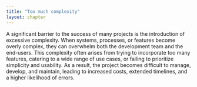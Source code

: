 ```yaml
---
title: "Too much complexity"
layout: chapter
---
```


A significant barrier to the success of many projects is the introduction of excessive complexity. When systems, processes, or features become overly complex, they can overwhelm both the development team and the end-users. This complexity often arises from trying to incorporate too many features, catering to a wide range of use cases, or failing to prioritize simplicity and usability. As a result, the project becomes difficult to manage, develop, and maintain, leading to increased costs, extended timelines, and a higher likelihood of errors.